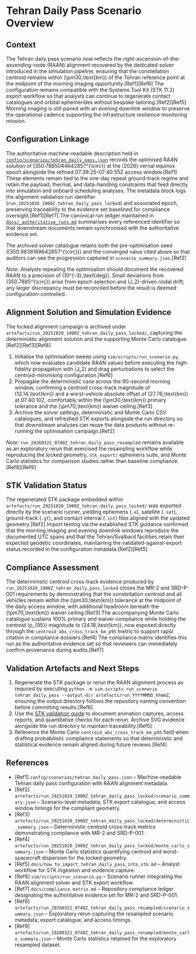 # Tehran Daily Pass Scenario Overview

## Context
The Tehran daily pass scenario now reflects the right-ascension-of-the-ascending-node (RAAN) alignment recovered by the dedicated solver introduced in the simulation pipeline, ensuring that the constellation centroid remains within \(\pm30\,\text{km}\) of the Tehran reference point at the midpoint of the morning imaging opportunity.[Ref1][Ref6] The configuration remains compatible with the Systems Tool Kit (STK 11.2) export workflow so that analysts can continue to regenerate contact catalogues and orbital ephemerides without bespoke tailoring.[Ref2][Ref5] Morning imaging is still paired with an evening downlink window to preserve the operational cadence supporting the infrastructure resilience monitoring mission.

## Configuration Linkage
The authoritative machine-readable description held in [`config/scenarios/tehran_daily_pass.json`](../config/scenarios/tehran_daily_pass.json) records the optimised RAAN solution of \(350.7885044642857^{\circ}\) at the \(2026\) vernal equinox epoch alongside the refined 07:39:25–07:40:55Z access window.[Ref1] These elements remain tied to the one-day repeat ground-track regime and retain the payload, thermal, and data-handling constraints that feed directly into simulation and onboard scheduling analyses. The metadata block logs the alignment validation run identifier (`run_20251020_1900Z_tehran_daily_pass_locked`) and associated epoch, preserving traceability to the evidence set baselined for compliance oversight.[Ref1][Ref7] The canonical run ledger maintained in [`docs/_authoritative_runs.md`](./_authoritative_runs.md) summarises every referenced identifier so that downstream documents remain synchronised with the authoritative evidence set.

The archived solver catalogue retains both the pre-optimisation seed (\(350.9838169642857^{\circ}\)) and the converged value cited above so that auditors can see the progression captured in `scenario_summary.json`.[Ref2]

*Note:* Analysts repeating the optimisation should document the recovered RAAN to a precision of \(10^{-3}\,\text{deg}\). Small deviations from \(350.7885^{\circ}\) arise from epoch selection and \(J_2\)-driven nodal drift; any larger discrepancy must be reconciled before the result is deemed configuration-controlled.

## Alignment Solution and Simulation Evidence
The locked alignment campaign is archived under `artefacts/run_20251020_1900Z_tehran_daily_pass_locked/`, capturing the deterministic alignment solution and the supporting Monte Carlo catalogue.[Ref2][Ref3][Ref4]

1. Initialise the optimisation sweep using `sim/scripts/run_scenario.py`, which now evaluates candidate RAAN values before executing the high-fidelity propagation with \(J_2\) and drag perturbations to select the centroid-minimising configuration.[Ref6]
2. Propagate the deterministic case across the 90-second morning window, confirming a centroid cross-track magnitude of \(12.14\,\text{km}\) and a worst-vehicle absolute offset of \(27.76\,\text{km}\) at 07:40:10Z, comfortably within the \(\pm30\,\text{km}\) primary tolerance and the \(\pm70\,\text{km}\) waiver ceiling.[Ref3]
3. Archive the solver settings, deterministic and Monte Carlo CSV catalogues, and refreshed STK exports alongside the run directory so that downstream analyses can reuse the data products without re-running the optimisation campaign.[Ref2]

*Note:* `run_20260321_0740Z_tehran_daily_pass_resampled` remains available as an exploratory rerun that exercised the resampling workflow while reproducing the locked geometry, `stk_export/` ephemeris suite, and Monte Carlo statistics for comparison studies rather than baseline compliance.[Ref8][Ref9]

## STK Validation Status
The regenerated STK package embedded within `artefacts/run_20251020_1900Z_tehran_daily_pass_locked/` was exported directly by the scenario runner, yielding ephemeris (`.e`), satellite (`.sat`), ground-track (`.gt`), and contact interval (`.int`) files aligned with the updated geometry.[Ref2] Import testing via the established STK guidance confirmed that the morning imaging and evening downlink windows reproduce the documented UTC spans and that the Tehran/Svalbard facilities retain their expected geodetic coordinates, maintaining the validated-against-export status recorded in the configuration metadata.[Ref2][Ref5]

## Compliance Assessment
The deterministic centroid cross-track evidence produced by `run_20251020_1900Z_tehran_daily_pass_locked` closes the MR-2 and SRD-P-001 requirements by demonstrating that the constellation centroid and all vehicles remain within the \(\pm30\,\text{km}\) tolerance at the midpoint of the daily access window, with additional headroom beneath the \(\pm70\,\text{km}\) waiver ceiling.[Ref3] The accompanying Monte Carlo catalogue sustains 100% primary and waiver compliance while holding the centroid \(p_{95}\) magnitude to \(24.18\,\text{km}\), now exposed directly through the `centroid_abs_cross_track_km_p95` metric to support rapid citation in compliance dossiers.[Ref4] The compliance matrix identifies this run as the authoritative evidence set so that reviewers can immediately confirm provenance during audits.[Ref7]

## Validation Artefacts and Next Steps
1. Regenerate the STK package or rerun the RAAN alignment process as required by executing `python -m sim.scripts.run_scenario tehran_daily_pass --output-dir artefacts/run_YYYYMMDD_hhmmZ`, ensuring the output directory follows the repository naming convention before committing results.[Ref6]
2. Use the [STK validation guide](how_to_import_tehran_daily_pass_into_stk.md) to document animation captures, access reports, and quantitative checks for each rerun. Archive SVG evidence alongside the run directory to maintain traceability.[Ref5]
3. Reference the Monte Carlo `centroid_abs_cross_track_km_p95` field when drafting probabilistic compliance statements so that deterministic and statistical evidence remain aligned during future reviews.[Ref4]

## References
- [Ref1] `config/scenarios/tehran_daily_pass.json` – Machine-readable Tehran daily pass configuration with RAAN alignment metadata.
- [Ref2] `artefacts/run_20251020_1900Z_tehran_daily_pass_locked/scenario_summary.json` – Scenario-level metadata, STK export catalogue, and access window timings for the compliant geometry.
- [Ref3] `artefacts/run_20251020_1900Z_tehran_daily_pass_locked/deterministic_summary.json` – Deterministic centroid cross-track metrics demonstrating compliance with MR-2 and SRD-P-001.
- [Ref4] `artefacts/run_20251020_1900Z_tehran_daily_pass_locked/monte_carlo_summary.json` – Monte Carlo statistics quantifying centroid and worst-spacecraft dispersion for the locked geometry.
- [Ref5] `docs/how_to_import_tehran_daily_pass_into_stk.md` – Analyst workflow for STK ingestion and evidence capture.
- [Ref6] `sim/scripts/run_scenario.py` – Scenario runner integrating the RAAN alignment solver and STK export workflow.
- [Ref7] `docs/compliance_matrix.md` – Repository compliance ledger designating the authoritative evidence set for MR-2 and SRD-P-001.
- [Ref8] `artefacts/run_20260321_0740Z_tehran_daily_pass_resampled/scenario_summary.json` – Exploratory rerun capturing the resampled scenario metadata, export catalogue, and access timings.
- [Ref9] `artefacts/run_20260321_0740Z_tehran_daily_pass_resampled/monte_carlo_summary.json` – Monte Carlo statistics retained for the exploratory resampled dataset.
